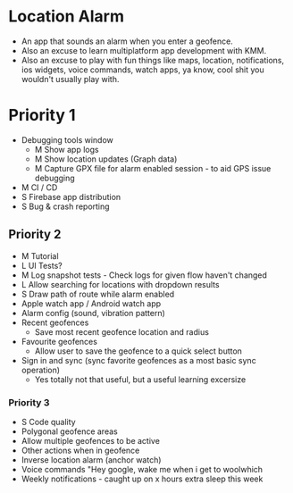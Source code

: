 # Location Alarm

- An app that sounds an alarm when you enter a geofence.
- Also an excuse to learn multiplatform app development with KMM.
- Also an excuse to play with fun things like maps, location, notifications, ios widgets, voice
  commands, watch apps, ya know, cool shit you wouldn't usually play with.

# Priority 1

- Debugging tools window
  - M Show app logs
  - M Show location updates (Graph data)
  - M Capture GPX file for alarm enabled session - to aid GPS issue debugging
- M CI / CD
- S Firebase app distribution
- S Bug & crash reporting

## Priority 2

- M Tutorial
- L UI Tests?
- M Log snapshot tests - Check logs for given flow haven't changed
- L Allow searching for locations with dropdown results
- S Draw path of route while alarm enabled
- Apple watch app / Android watch app
- Alarm config (sound, vibration pattern)
- Recent geofences
  - Save most recent geofence location and radius
- Favourite geofences
  - Allow user to save the geofence to a quick select button
- Sign in and sync (sync favorite geofences as a most basic sync operation)
  - Yes totally not that useful, but a useful learning excersize

### Priority 3

- S Code quality
- Polygonal geofence areas
- Allow multiple geofences to be active
- Other actions when in geofence
- Inverse location alarm (anchor watch)
- Voice commands "Hey google, wake me when i get to woolwhich
- Weekly notifications - caught up on x hours extra sleep this week
